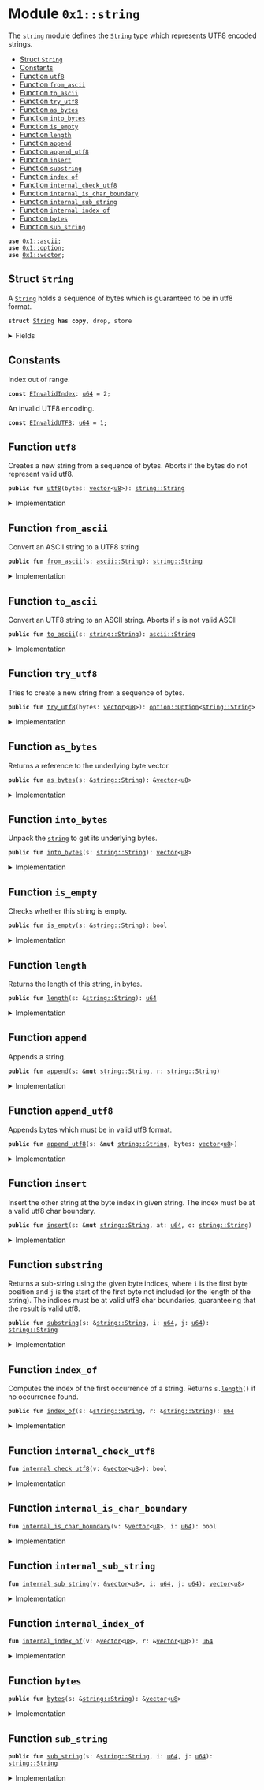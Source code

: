 
<a name="0x1_string"></a>

# Module `0x1::string`

The <code><a href="string.md#0x1_string">string</a></code> module defines the <code><a href="string.md#0x1_string_String">String</a></code> type which represents UTF8 encoded
strings.


-  [Struct `String`](#0x1_string_String)
-  [Constants](#@Constants_0)
-  [Function `utf8`](#0x1_string_utf8)
-  [Function `from_ascii`](#0x1_string_from_ascii)
-  [Function `to_ascii`](#0x1_string_to_ascii)
-  [Function `try_utf8`](#0x1_string_try_utf8)
-  [Function `as_bytes`](#0x1_string_as_bytes)
-  [Function `into_bytes`](#0x1_string_into_bytes)
-  [Function `is_empty`](#0x1_string_is_empty)
-  [Function `length`](#0x1_string_length)
-  [Function `append`](#0x1_string_append)
-  [Function `append_utf8`](#0x1_string_append_utf8)
-  [Function `insert`](#0x1_string_insert)
-  [Function `substring`](#0x1_string_substring)
-  [Function `index_of`](#0x1_string_index_of)
-  [Function `internal_check_utf8`](#0x1_string_internal_check_utf8)
-  [Function `internal_is_char_boundary`](#0x1_string_internal_is_char_boundary)
-  [Function `internal_sub_string`](#0x1_string_internal_sub_string)
-  [Function `internal_index_of`](#0x1_string_internal_index_of)
-  [Function `bytes`](#0x1_string_bytes)
-  [Function `sub_string`](#0x1_string_sub_string)


<pre><code><b>use</b> <a href="ascii.md#0x1_ascii">0x1::ascii</a>;
<b>use</b> <a href="option.md#0x1_option">0x1::option</a>;
<b>use</b> <a href="vector.md#0x1_vector">0x1::vector</a>;
</code></pre>



<a name="0x1_string_String"></a>

## Struct `String`

A <code><a href="string.md#0x1_string_String">String</a></code> holds a sequence of bytes which is guaranteed to be in utf8
format.


<pre><code><b>struct</b> <a href="string.md#0x1_string_String">String</a> <b>has</b> <b>copy</b>, drop, store
</code></pre>



<details>
<summary>Fields</summary>


<dl>
<dt>
<code>bytes: <a href="vector.md#0x1_vector">vector</a>&lt;<a href="u8.md#0x1_u8">u8</a>&gt;</code>
</dt>
<dd>

</dd>
</dl>


</details>

<a name="@Constants_0"></a>

## Constants


<a name="0x1_string_EInvalidIndex"></a>

Index out of range.


<pre><code><b>const</b> <a href="string.md#0x1_string_EInvalidIndex">EInvalidIndex</a>: <a href="u64.md#0x1_u64">u64</a> = 2;
</code></pre>



<a name="0x1_string_EInvalidUTF8"></a>

An invalid UTF8 encoding.


<pre><code><b>const</b> <a href="string.md#0x1_string_EInvalidUTF8">EInvalidUTF8</a>: <a href="u64.md#0x1_u64">u64</a> = 1;
</code></pre>



<a name="0x1_string_utf8"></a>

## Function `utf8`

Creates a new string from a sequence of bytes. Aborts if the bytes do
not represent valid utf8.


<pre><code><b>public</b> <b>fun</b> <a href="string.md#0x1_string_utf8">utf8</a>(bytes: <a href="vector.md#0x1_vector">vector</a>&lt;<a href="u8.md#0x1_u8">u8</a>&gt;): <a href="string.md#0x1_string_String">string::String</a>
</code></pre>



<details>
<summary>Implementation</summary>


<pre><code><b>public</b> <b>fun</b> <a href="string.md#0x1_string_utf8">utf8</a>(bytes: <a href="vector.md#0x1_vector">vector</a>&lt;<a href="u8.md#0x1_u8">u8</a>&gt;): <a href="string.md#0x1_string_String">String</a> {
    <b>assert</b>!(<a href="string.md#0x1_string_internal_check_utf8">internal_check_utf8</a>(&bytes), <a href="string.md#0x1_string_EInvalidUTF8">EInvalidUTF8</a>);
    <a href="string.md#0x1_string_String">String</a> { bytes }
}
</code></pre>



</details>

<a name="0x1_string_from_ascii"></a>

## Function `from_ascii`

Convert an ASCII string to a UTF8 string


<pre><code><b>public</b> <b>fun</b> <a href="string.md#0x1_string_from_ascii">from_ascii</a>(s: <a href="ascii.md#0x1_ascii_String">ascii::String</a>): <a href="string.md#0x1_string_String">string::String</a>
</code></pre>



<details>
<summary>Implementation</summary>


<pre><code><b>public</b> <b>fun</b> <a href="string.md#0x1_string_from_ascii">from_ascii</a>(s: <a href="ascii.md#0x1_ascii_String">ascii::String</a>): <a href="string.md#0x1_string_String">String</a> {
    <a href="string.md#0x1_string_String">String</a> { bytes: s.<a href="string.md#0x1_string_into_bytes">into_bytes</a>() }
}
</code></pre>



</details>

<a name="0x1_string_to_ascii"></a>

## Function `to_ascii`

Convert an UTF8 string to an ASCII string.
Aborts if <code>s</code> is not valid ASCII


<pre><code><b>public</b> <b>fun</b> <a href="string.md#0x1_string_to_ascii">to_ascii</a>(s: <a href="string.md#0x1_string_String">string::String</a>): <a href="ascii.md#0x1_ascii_String">ascii::String</a>
</code></pre>



<details>
<summary>Implementation</summary>


<pre><code><b>public</b> <b>fun</b> <a href="string.md#0x1_string_to_ascii">to_ascii</a>(s: <a href="string.md#0x1_string_String">String</a>): <a href="ascii.md#0x1_ascii_String">ascii::String</a> {
    <b>let</b> <a href="string.md#0x1_string_String">String</a> { bytes } = s;
    bytes.to_ascii_string()
}
</code></pre>



</details>

<a name="0x1_string_try_utf8"></a>

## Function `try_utf8`

Tries to create a new string from a sequence of bytes.


<pre><code><b>public</b> <b>fun</b> <a href="string.md#0x1_string_try_utf8">try_utf8</a>(bytes: <a href="vector.md#0x1_vector">vector</a>&lt;<a href="u8.md#0x1_u8">u8</a>&gt;): <a href="option.md#0x1_option_Option">option::Option</a>&lt;<a href="string.md#0x1_string_String">string::String</a>&gt;
</code></pre>



<details>
<summary>Implementation</summary>


<pre><code><b>public</b> <b>fun</b> <a href="string.md#0x1_string_try_utf8">try_utf8</a>(bytes: <a href="vector.md#0x1_vector">vector</a>&lt;<a href="u8.md#0x1_u8">u8</a>&gt;): Option&lt;<a href="string.md#0x1_string_String">String</a>&gt; {
    <b>if</b> (<a href="string.md#0x1_string_internal_check_utf8">internal_check_utf8</a>(&bytes)) <a href="option.md#0x1_option_some">option::some</a>(<a href="string.md#0x1_string_String">String</a> { bytes })
    <b>else</b> <a href="option.md#0x1_option_none">option::none</a>()
}
</code></pre>



</details>

<a name="0x1_string_as_bytes"></a>

## Function `as_bytes`

Returns a reference to the underlying byte vector.


<pre><code><b>public</b> <b>fun</b> <a href="string.md#0x1_string_as_bytes">as_bytes</a>(s: &<a href="string.md#0x1_string_String">string::String</a>): &<a href="vector.md#0x1_vector">vector</a>&lt;<a href="u8.md#0x1_u8">u8</a>&gt;
</code></pre>



<details>
<summary>Implementation</summary>


<pre><code><b>public</b> <b>fun</b> <a href="string.md#0x1_string_as_bytes">as_bytes</a>(s: &<a href="string.md#0x1_string_String">String</a>): &<a href="vector.md#0x1_vector">vector</a>&lt;<a href="u8.md#0x1_u8">u8</a>&gt; {
    &s.bytes
}
</code></pre>



</details>

<a name="0x1_string_into_bytes"></a>

## Function `into_bytes`

Unpack the <code><a href="string.md#0x1_string">string</a></code> to get its underlying bytes.


<pre><code><b>public</b> <b>fun</b> <a href="string.md#0x1_string_into_bytes">into_bytes</a>(s: <a href="string.md#0x1_string_String">string::String</a>): <a href="vector.md#0x1_vector">vector</a>&lt;<a href="u8.md#0x1_u8">u8</a>&gt;
</code></pre>



<details>
<summary>Implementation</summary>


<pre><code><b>public</b> <b>fun</b> <a href="string.md#0x1_string_into_bytes">into_bytes</a>(s: <a href="string.md#0x1_string_String">String</a>): <a href="vector.md#0x1_vector">vector</a>&lt;<a href="u8.md#0x1_u8">u8</a>&gt; {
    <b>let</b> <a href="string.md#0x1_string_String">String</a> { bytes } = s;
    bytes
}
</code></pre>



</details>

<a name="0x1_string_is_empty"></a>

## Function `is_empty`

Checks whether this string is empty.


<pre><code><b>public</b> <b>fun</b> <a href="string.md#0x1_string_is_empty">is_empty</a>(s: &<a href="string.md#0x1_string_String">string::String</a>): bool
</code></pre>



<details>
<summary>Implementation</summary>


<pre><code><b>public</b> <b>fun</b> <a href="string.md#0x1_string_is_empty">is_empty</a>(s: &<a href="string.md#0x1_string_String">String</a>): bool {
    s.bytes.<a href="string.md#0x1_string_is_empty">is_empty</a>()
}
</code></pre>



</details>

<a name="0x1_string_length"></a>

## Function `length`

Returns the length of this string, in bytes.


<pre><code><b>public</b> <b>fun</b> <a href="string.md#0x1_string_length">length</a>(s: &<a href="string.md#0x1_string_String">string::String</a>): <a href="u64.md#0x1_u64">u64</a>
</code></pre>



<details>
<summary>Implementation</summary>


<pre><code><b>public</b> <b>fun</b> <a href="string.md#0x1_string_length">length</a>(s: &<a href="string.md#0x1_string_String">String</a>): <a href="u64.md#0x1_u64">u64</a> {
    s.bytes.<a href="string.md#0x1_string_length">length</a>()
}
</code></pre>



</details>

<a name="0x1_string_append"></a>

## Function `append`

Appends a string.


<pre><code><b>public</b> <b>fun</b> <a href="string.md#0x1_string_append">append</a>(s: &<b>mut</b> <a href="string.md#0x1_string_String">string::String</a>, r: <a href="string.md#0x1_string_String">string::String</a>)
</code></pre>



<details>
<summary>Implementation</summary>


<pre><code><b>public</b> <b>fun</b> <a href="string.md#0x1_string_append">append</a>(s: &<b>mut</b> <a href="string.md#0x1_string_String">String</a>, r: <a href="string.md#0x1_string_String">String</a>) {
    s.bytes.<a href="string.md#0x1_string_append">append</a>(r.bytes)
}
</code></pre>



</details>

<a name="0x1_string_append_utf8"></a>

## Function `append_utf8`

Appends bytes which must be in valid utf8 format.


<pre><code><b>public</b> <b>fun</b> <a href="string.md#0x1_string_append_utf8">append_utf8</a>(s: &<b>mut</b> <a href="string.md#0x1_string_String">string::String</a>, bytes: <a href="vector.md#0x1_vector">vector</a>&lt;<a href="u8.md#0x1_u8">u8</a>&gt;)
</code></pre>



<details>
<summary>Implementation</summary>


<pre><code><b>public</b> <b>fun</b> <a href="string.md#0x1_string_append_utf8">append_utf8</a>(s: &<b>mut</b> <a href="string.md#0x1_string_String">String</a>, bytes: <a href="vector.md#0x1_vector">vector</a>&lt;<a href="u8.md#0x1_u8">u8</a>&gt;) {
    s.<a href="string.md#0x1_string_append">append</a>(<a href="string.md#0x1_string_utf8">utf8</a>(bytes))
}
</code></pre>



</details>

<a name="0x1_string_insert"></a>

## Function `insert`

Insert the other string at the byte index in given string. The index
must be at a valid utf8 char boundary.


<pre><code><b>public</b> <b>fun</b> <a href="string.md#0x1_string_insert">insert</a>(s: &<b>mut</b> <a href="string.md#0x1_string_String">string::String</a>, at: <a href="u64.md#0x1_u64">u64</a>, o: <a href="string.md#0x1_string_String">string::String</a>)
</code></pre>



<details>
<summary>Implementation</summary>


<pre><code><b>public</b> <b>fun</b> <a href="string.md#0x1_string_insert">insert</a>(s: &<b>mut</b> <a href="string.md#0x1_string_String">String</a>, at: <a href="u64.md#0x1_u64">u64</a>, o: <a href="string.md#0x1_string_String">String</a>) {
    <b>let</b> bytes = &s.bytes;
    <b>assert</b>!(
        at &lt;= bytes.<a href="string.md#0x1_string_length">length</a>() && <a href="string.md#0x1_string_internal_is_char_boundary">internal_is_char_boundary</a>(bytes, at),
        <a href="string.md#0x1_string_EInvalidIndex">EInvalidIndex</a>,
    );
    <b>let</b> l = s.<a href="string.md#0x1_string_length">length</a>();
    <b>let</b> <b>mut</b> front = s.<a href="string.md#0x1_string_substring">substring</a>(0, at);
    <b>let</b> end = s.<a href="string.md#0x1_string_substring">substring</a>(at, l);
    front.<a href="string.md#0x1_string_append">append</a>(o);
    front.<a href="string.md#0x1_string_append">append</a>(end);
    *s = front;
}
</code></pre>



</details>

<a name="0x1_string_substring"></a>

## Function `substring`

Returns a sub-string using the given byte indices, where <code>i</code> is the first
byte position and <code>j</code> is the start of the first byte not included (or the
length of the string). The indices must be at valid utf8 char boundaries,
guaranteeing that the result is valid utf8.


<pre><code><b>public</b> <b>fun</b> <a href="string.md#0x1_string_substring">substring</a>(s: &<a href="string.md#0x1_string_String">string::String</a>, i: <a href="u64.md#0x1_u64">u64</a>, j: <a href="u64.md#0x1_u64">u64</a>): <a href="string.md#0x1_string_String">string::String</a>
</code></pre>



<details>
<summary>Implementation</summary>


<pre><code><b>public</b> <b>fun</b> <a href="string.md#0x1_string_substring">substring</a>(s: &<a href="string.md#0x1_string_String">String</a>, i: <a href="u64.md#0x1_u64">u64</a>, j: <a href="u64.md#0x1_u64">u64</a>): <a href="string.md#0x1_string_String">String</a> {
    <b>let</b> bytes = &s.bytes;
    <b>let</b> l = bytes.<a href="string.md#0x1_string_length">length</a>();
    <b>assert</b>!(
        j &lt;= l &&
        i &lt;= j &&
        <a href="string.md#0x1_string_internal_is_char_boundary">internal_is_char_boundary</a>(bytes, i) &&
        <a href="string.md#0x1_string_internal_is_char_boundary">internal_is_char_boundary</a>(bytes, j),
        <a href="string.md#0x1_string_EInvalidIndex">EInvalidIndex</a>,
    );
    <a href="string.md#0x1_string_String">String</a> { bytes: <a href="string.md#0x1_string_internal_sub_string">internal_sub_string</a>(bytes, i, j) }
}
</code></pre>



</details>

<a name="0x1_string_index_of"></a>

## Function `index_of`

Computes the index of the first occurrence of a string. Returns <code>s.<a href="string.md#0x1_string_length">length</a>()</code>
if no occurrence found.


<pre><code><b>public</b> <b>fun</b> <a href="string.md#0x1_string_index_of">index_of</a>(s: &<a href="string.md#0x1_string_String">string::String</a>, r: &<a href="string.md#0x1_string_String">string::String</a>): <a href="u64.md#0x1_u64">u64</a>
</code></pre>



<details>
<summary>Implementation</summary>


<pre><code><b>public</b> <b>fun</b> <a href="string.md#0x1_string_index_of">index_of</a>(s: &<a href="string.md#0x1_string_String">String</a>, r: &<a href="string.md#0x1_string_String">String</a>): <a href="u64.md#0x1_u64">u64</a> {
    <a href="string.md#0x1_string_internal_index_of">internal_index_of</a>(&s.bytes, &r.bytes)
}
</code></pre>



</details>

<a name="0x1_string_internal_check_utf8"></a>

## Function `internal_check_utf8`



<pre><code><b>fun</b> <a href="string.md#0x1_string_internal_check_utf8">internal_check_utf8</a>(v: &<a href="vector.md#0x1_vector">vector</a>&lt;<a href="u8.md#0x1_u8">u8</a>&gt;): bool
</code></pre>



<details>
<summary>Implementation</summary>


<pre><code><b>native</b> <b>fun</b> <a href="string.md#0x1_string_internal_check_utf8">internal_check_utf8</a>(v: &<a href="vector.md#0x1_vector">vector</a>&lt;<a href="u8.md#0x1_u8">u8</a>&gt;): bool;
</code></pre>



</details>

<a name="0x1_string_internal_is_char_boundary"></a>

## Function `internal_is_char_boundary`



<pre><code><b>fun</b> <a href="string.md#0x1_string_internal_is_char_boundary">internal_is_char_boundary</a>(v: &<a href="vector.md#0x1_vector">vector</a>&lt;<a href="u8.md#0x1_u8">u8</a>&gt;, i: <a href="u64.md#0x1_u64">u64</a>): bool
</code></pre>



<details>
<summary>Implementation</summary>


<pre><code><b>native</b> <b>fun</b> <a href="string.md#0x1_string_internal_is_char_boundary">internal_is_char_boundary</a>(v: &<a href="vector.md#0x1_vector">vector</a>&lt;<a href="u8.md#0x1_u8">u8</a>&gt;, i: <a href="u64.md#0x1_u64">u64</a>): bool;
</code></pre>



</details>

<a name="0x1_string_internal_sub_string"></a>

## Function `internal_sub_string`



<pre><code><b>fun</b> <a href="string.md#0x1_string_internal_sub_string">internal_sub_string</a>(v: &<a href="vector.md#0x1_vector">vector</a>&lt;<a href="u8.md#0x1_u8">u8</a>&gt;, i: <a href="u64.md#0x1_u64">u64</a>, j: <a href="u64.md#0x1_u64">u64</a>): <a href="vector.md#0x1_vector">vector</a>&lt;<a href="u8.md#0x1_u8">u8</a>&gt;
</code></pre>



<details>
<summary>Implementation</summary>


<pre><code><b>native</b> <b>fun</b> <a href="string.md#0x1_string_internal_sub_string">internal_sub_string</a>(v: &<a href="vector.md#0x1_vector">vector</a>&lt;<a href="u8.md#0x1_u8">u8</a>&gt;, i: <a href="u64.md#0x1_u64">u64</a>, j: <a href="u64.md#0x1_u64">u64</a>): <a href="vector.md#0x1_vector">vector</a>&lt;<a href="u8.md#0x1_u8">u8</a>&gt;;
</code></pre>



</details>

<a name="0x1_string_internal_index_of"></a>

## Function `internal_index_of`



<pre><code><b>fun</b> <a href="string.md#0x1_string_internal_index_of">internal_index_of</a>(v: &<a href="vector.md#0x1_vector">vector</a>&lt;<a href="u8.md#0x1_u8">u8</a>&gt;, r: &<a href="vector.md#0x1_vector">vector</a>&lt;<a href="u8.md#0x1_u8">u8</a>&gt;): <a href="u64.md#0x1_u64">u64</a>
</code></pre>



<details>
<summary>Implementation</summary>


<pre><code><b>native</b> <b>fun</b> <a href="string.md#0x1_string_internal_index_of">internal_index_of</a>(v: &<a href="vector.md#0x1_vector">vector</a>&lt;<a href="u8.md#0x1_u8">u8</a>&gt;, r: &<a href="vector.md#0x1_vector">vector</a>&lt;<a href="u8.md#0x1_u8">u8</a>&gt;): <a href="u64.md#0x1_u64">u64</a>;
</code></pre>



</details>

<a name="0x1_string_bytes"></a>

## Function `bytes`



<pre><code><b>public</b> <b>fun</b> <a href="string.md#0x1_string_bytes">bytes</a>(s: &<a href="string.md#0x1_string_String">string::String</a>): &<a href="vector.md#0x1_vector">vector</a>&lt;<a href="u8.md#0x1_u8">u8</a>&gt;
</code></pre>



<details>
<summary>Implementation</summary>


<pre><code><b>public</b> <b>fun</b> <a href="string.md#0x1_string_bytes">bytes</a>(s: &<a href="string.md#0x1_string_String">String</a>): &<a href="vector.md#0x1_vector">vector</a>&lt;<a href="u8.md#0x1_u8">u8</a>&gt; { s.<a href="string.md#0x1_string_as_bytes">as_bytes</a>() }
</code></pre>



</details>

<a name="0x1_string_sub_string"></a>

## Function `sub_string`



<pre><code><b>public</b> <b>fun</b> <a href="string.md#0x1_string_sub_string">sub_string</a>(s: &<a href="string.md#0x1_string_String">string::String</a>, i: <a href="u64.md#0x1_u64">u64</a>, j: <a href="u64.md#0x1_u64">u64</a>): <a href="string.md#0x1_string_String">string::String</a>
</code></pre>



<details>
<summary>Implementation</summary>


<pre><code><b>public</b> <b>fun</b> <a href="string.md#0x1_string_sub_string">sub_string</a>(s: &<a href="string.md#0x1_string_String">String</a>, i: <a href="u64.md#0x1_u64">u64</a>, j: <a href="u64.md#0x1_u64">u64</a>): <a href="string.md#0x1_string_String">String</a> {
    s.<a href="string.md#0x1_string_substring">substring</a>(i, j)
}
</code></pre>



</details>


[//]: # ("File containing references which can be used from documentation")
